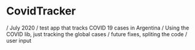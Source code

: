 # CovidTracker
/ July 2020
/ test app that tracks COVID 19 cases in Argentina
/ Using the COVID lib, just tracking the global cases
/ future fixes, spliting the code
/ user input
